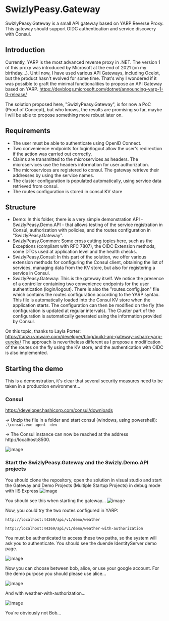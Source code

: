 # SwizlyPeasy.Gateway
SwizlyPeasy.Gateway is a small API gateway based on YARP Reverse Proxy. This gateway should support OIDC authentication and service discovery with Consul.

## Introduction
Currently, YARP is the most advanced reverse proxy in .NET. The version 1 of this proxy was introduced by Microsoft at the end of 2021 (on my birthday...). Until now, I have used various API Gateways, including Ocelot, but the product hasn't evolved for some time. That's why I wondered if it was possible to graft the minimal functionalities to propose an API Gateway based on YARP.
https://devblogs.microsoft.com/dotnet/announcing-yarp-1-0-release/

The solution proposed here, "SwizlyPeasy.Gateway", is for now a PoC (Proof of Concept), but who knows, the results are promising so far, maybe I will be able to propose something more robust later on.

## Requirements
- The user must be able to authenticate using OpenID Connect.
- Two convenience endpoints for login/logout allow the user's redirection if the action was carried out correctly.
- Claims are transmitted to the microservices as headers. The microservices use the headers information for user authorization.
- The microservices are registered to consul. The gateway retrieve their addresses by using the service names.
- The cluster configuration is populated automatically, using service data retrieved from consul.
- The routes configuration is stored in consul KV store

## Structure
- Demo: In this folder, there is a very simple demonstration API - SwizlyPeasy.Demo.API - that allows testing of the service registration in Consul, authorization with policies, and the routes configuration in "SwizlyPeasy.Gateway".
- SwizlyPeasy.Common: Some cross cutting topics here, such as the Exceptions (compliant with RFC 7807), the OIDC Extension methods, some DTOs used at application level and the health checks.
- SwizlyPeasy.Consul: In this part of the solution, we offer various extension methods for configuring the Consul client, obtaining the list of services, managing data from the KV store, but also for registering a service in Consul.
- SwizlyPeasy.Gateway: This is the gateway itself. We notice the presence of a controller containing two convenience endpoints for the user authentication (login/logout). There is also the "routes.config.json" file which contains the routes configuration according to the YARP syntax. This file is automatically loaded into the Consul KV store when the application starts. The configuration can then be modified on the fly (the configuration is updated at regular intervals). The Cluster part of the configuration is automatically generated using the information provided by Consul.

On this topic, thanks to Layla Porter: https://tanzu.vmware.com/developer/blog/build-api-gateway-csharp-yarp-eureka/ The approach is nevertheless different as I propose a modification of the routes on the fly using the KV store, and the authentication with OIDC is also implemented.

## Starting the demo
This is a demonstration, it's clear that several security measures need to be taken in a production environment...

### Consul
https://developer.hashicorp.com/consul/downloads

-> Unzip the file in a folder and start consul (windows, using powershell): ```.\consul.exe agent -dev ``` 

-> The Consul instance can now be reached at the address http://localhost:8500.

![image](https://github.com/ggnaegi/SwizlyPeasy.Gateway/assets/58469901/408b55df-9676-466d-952f-c6b6285a3d4d)
### Start the SwizlyPeasy.Gateway and the Swizly.Demo.API projects

You should clone the repository, open the solution in visual studio and start the Gateway and Demo Projects (Multiple Startup Projects) in debug mode with IIS Express
![image](https://github.com/ggnaegi/SwizlyPeasy.Gateway/assets/58469901/d7b80a8f-cded-4703-92e9-8fcfb9cf00a8)

You should see this when starting the gateway...
![image](https://github.com/ggnaegi/SwizlyPeasy.Gateway/assets/58469901/50cea2ea-8d50-4151-a739-50456b93a19c)

Now, you could try the two routes configured in YARP:

```http://localhost:44369/api/v1/demo/weather```

```http://localhost:44369/api/v1/demo/weather-with-authorization```

You must be authenticated to access these two paths, so the system will ask you to authenticate. You should see the duende IdentityServer demo page. 

![image](https://github.com/ggnaegi/SwizlyPeasy.Gateway/assets/58469901/4a840a57-6ab5-4cf4-8ee6-5c0c866aecaf)

Now you can choose between bob, alice, or use your google account. For the demo purpose you should please use alice...

![image](https://github.com/ggnaegi/SwizlyPeasy.Gateway/assets/58469901/ab672d25-5f6e-4b36-95d4-731e6c47663e)

And with weather-with-authorization...

![image](https://github.com/ggnaegi/SwizlyPeasy.Gateway/assets/58469901/ac38b74a-f370-40a3-96b9-3ade9ccf6843)

You're obviously not Bob...


